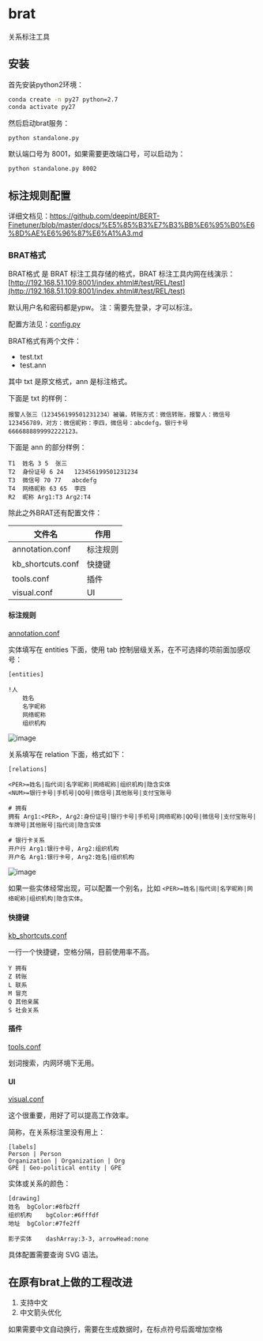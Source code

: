 # brat

关系标注工具

## 安装

首先安装python2环境：

```sh
conda create -n py27 python=2.7
conda activate py27
```

然后启动brat服务：

```sh
python standalone.py
```

默认端口号为 8001，如果需要更改端口号，可以启动为：

```sh
python standalone.py 8002
```

## 标注规则配置

详细文档见：https://github.com/deepint/BERT-Finetuner/blob/master/docs/%E5%85%B3%E7%B3%BB%E6%95%B0%E6%8D%AE%E6%96%87%E6%A1%A3.md

### BRAT格式

BRAT格式 是 BRAT 标注工具存储的格式，BRAT 标注工具内网在线演示：[http://192.168.51.109:8001/index.xhtml#/test/REL/test](http://192.168.51.109:8001/index.xhtml#/test/REL/test)

默认用户名和密码都是ypw。  注：需要先登录，才可以标注。

配置方法见：[config.py](config.py#L50)

BRAT格式有两个文件：

* test.txt
* test.ann

其中 txt 是原文格式，ann 是标注格式。

下面是 txt 的样例：

```
报警人张三（123456199501231234）被骗，转账方式：微信转账，报警人：微信号123456789，对方：微信昵称：李四，微信号：abcdefg，银行卡号6666888899992222123。
```

下面是 ann 的部分样例：

```
T1	姓名 3 5	张三
T2	身份证号 6 24	123456199501231234
T3	微信号 70 77	abcdefg
T4	网络昵称 63 65	李四
R2	昵称 Arg1:T3 Arg2:T4	
```

除此之外BRAT还有配置文件：

| 文件名 | 作用 |
| ---- | ---- |
| annotation.conf | 标注规则 |
| kb_shortcuts.conf | 快捷键 |
| tools.conf | 插件 |
| visual.conf | UI |

#### 标注规则

[annotation.conf](https://github.com/deepint/BERT-Finetuner/blob/master/config/brat/relation_person_v1.0_template/annotation.conf)

实体填写在 entities 下面，使用 tab 控制层级关系，在不可选择的项前面加感叹号：

```
[entities]

!人
	姓名
	名字昵称
	网络昵称
	组织机构
```

![image](https://user-images.githubusercontent.com/50283848/104266780-4b19ac00-54cb-11eb-9b70-07866444a92a.png)

关系填写在 relation 下面，格式如下：

```
[relations]

<PER>=姓名|指代词|名字昵称|网络昵称|组织机构|隐含实体
<NUM>=银行卡号|手机号|QQ号|微信号|其他账号|支付宝账号

# 拥有
拥有 Arg1:<PER>, Arg2:身份证号|银行卡号|手机号|网络昵称|QQ号|微信号|支付宝账号|车牌号|其他账号|指代词|隐含实体

# 银行卡关系
开户行 Arg1:银行卡号, Arg2:组织机构
开户名 Arg1:银行卡号, Arg2:姓名|组织机构
```

![image](https://user-images.githubusercontent.com/50283848/104266816-5cfb4f00-54cb-11eb-93b4-fe841b8aef99.png)

如果一些实体经常出现，可以配置一个别名，比如 `<PER>=姓名|指代词|名字昵称|网络昵称|组织机构|隐含实体`。

#### 快捷键

[kb_shortcuts.conf](https://github.com/deepint/BERT-Finetuner/blob/master/config/brat/relation_group_v1.1_template/kb_shortcuts.conf)

一行一个快捷键，空格分隔，目前使用率不高。

```
Y 拥有
Z 转账
L 联系
M 冒充
Q 其他亲属
S 社会关系
```

#### 插件

[tools.conf](https://github.com/deepint/BERT-Finetuner/blob/master/config/brat/relation_group_v1.1_template/tools.conf)

划词搜索，内网环境下无用。

#### UI

[visual.conf](https://github.com/deepint/BERT-Finetuner/blob/master/config/brat/relation_group_v1.1_template/visual.conf)

这个很重要，用好了可以提高工作效率。

简称，在关系标注里没有用上：

```
[labels]
Person | Person
Organization | Organization | Org
GPE | Geo-political entity | GPE
```

实体或关系的颜色：

```
[drawing]
姓名	bgColor:#8fb2ff
组织机构	bgColor:#6fffdf
地址	bgColor:#7fe2ff

影子实体	dashArray:3-3, arrowHead:none
```

具体配置需要查询 SVG 语法。

## 在原有brat上做的工程改进 

1. 支持中文
2. 中文箭头优化

如果需要中文自动换行，需要在生成数据时，在标点符号后面增加空格
